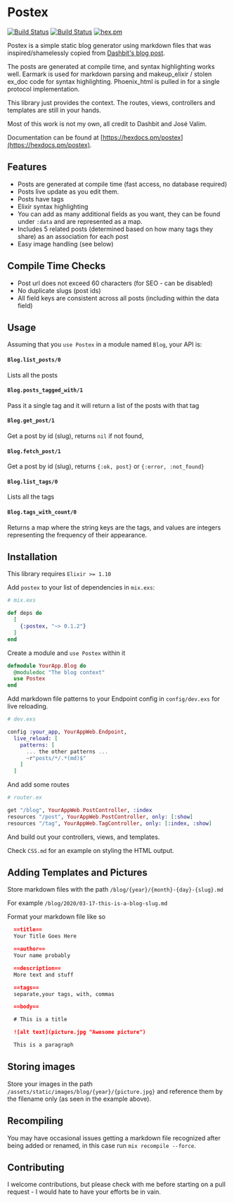# Postex

[![Build Status](https://github.com/alanvardy/postex/workflows/Unit%20Tests/badge.svg)](https://github.com/alanvardy/postex) 
[![Build Status](https://github.com/alanvardy/postex/workflows/Dialyzer/badge.svg)](https://github.com/alanvardy/postex) 
[![hex.pm](http://img.shields.io/hexpm/v/postex.svg?style=flat)](https://hex.pm/packages/postex)

Postex is a simple static blog generator using markdown files that was inspired/shamelessly copied from [Dashbit's blog post](https://dashbit.co/blog/welcome-to-our-blog-how-it-was-made).

The posts are generated at compile time, and syntax highlighting works well. Earmark is used 
for markdown parsing and makeup_elixir / stolen ex_doc code for syntax highlighting. Phoenix_html is pulled in for a single protocol implementation.

This library just provides the context. The routes, views, controllers and templates are still in your hands.

Most of this work is not my own, all credit to Dashbit and José Valim.

Documentation can be found at [https://hexdocs.pm/postex](https://hexdocs.pm/postex).

## Features

* Posts are generated at compile time (fast access, no database required)
* Posts live update as you edit them.
* Posts have tags
* Elixir syntax highlighting
* You can add as many additional fields as you want, they can be found under `:data` and are represented as a map.
* Includes 5 related posts (determined based on how many tags they share) as an association for each post
* Easy image handling (see below)

## Compile Time Checks

* Post url does not exceed 60 characters (for SEO - can be disabled)
* No duplicate slugs (post ids)
* All field keys are consistent across all posts (including within the data field)

## Usage

Assuming that you `use Postex` in a module named `Blog`, your API is:

####  `Blog.list_posts/0`

Lists all the posts

#### `Blog.posts_tagged_with/1`

Pass it a single tag and it will return a list of the posts with that tag

#### `Blog.get_post/1`

Get a post by id (slug), returns `nil` if not found,

#### `Blog.fetch_post/1`

Get a post by id (slug), returns `{:ok, post}` or `{:error, :not_found}`
  
#### `Blog.list_tags/0`

Lists all the tags

#### `Blog.tags_with_count/0`

Returns a map where the string keys are the tags, and values are integers representing the frequency of their appearance.


## Installation

This library requires `Elixir >= 1.10`

Add `postex` to your list of dependencies in `mix.exs`:

```elixir
# mix.exs

def deps do
  [
    {:postex, "~> 0.1.2"}
  ]
end
```

Create a module and `use Postex` within it

```elixir
defmodule YourApp.Blog do
  @moduledoc "The blog context"
  use Postex
end
```

Add markdown file patterns to your Endpoint config in `config/dev.exs` for live reloading.

```elixir
# dev.exs

config :your_app, YourAppWeb.Endpoint,
  live_reload: [
    patterns: [
      ... the other patterns ...
      ~r"posts/*/.*(md)$"
    ]
  ]
```

And add some routes

```elixir
# router.ex

get "/blog", YourAppWeb.PostController, :index
resources "/post", YourAppWeb.PostController, only: [:show]
resources "/tag", YourAppWeb.TagController, only: [:index, :show]
```

And build out your controllers, views, and templates.

Check `CSS.md` for an example on styling the HTML output.


## Adding Templates and Pictures

Store markdown files with the path `/blog/{year}/{month}-{day}-{slug}.md` 

For example `/blog/2020/03-17-this-is-a-blog-slug.md`


Format your markdown file like so

```markdown
  ==title==
  Your Title Goes Here

  ==author==
  Your name probably

  ==description==
  More text and stuff

  ==tags==
  separate,your tags, with, commas

  ==body==

  # This is a title

  ![alt text](picture.jpg "Awesome picture")

  This is a paragraph

```

## Storing images

Store your images in the path `/assets/static/images/blog/{year}/{picture.jpg}` and reference them by the filename only (as seen in the example above).

## Recompiling

You may have occasional issues getting a markdown file recognized after being added or renamed, in this case run `mix recompile --force`.

## Contributing

I welcome contributions, but please check with me before starting on a pull request - I would hate to have your efforts be in vain.
